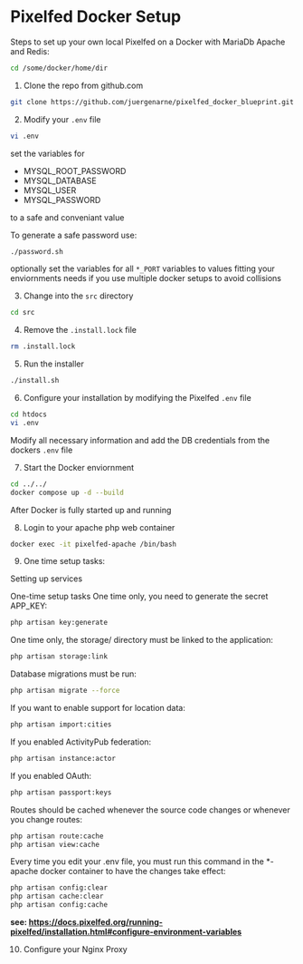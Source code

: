 # Pixelfed Docker Setup

Steps to set up your own local Pixelfed on a Docker with MariaDb Apache and Redis:

```bash
cd /some/docker/home/dir
````

1. Clone the repo from github.com

```bash
git clone https://github.com/juergenarne/pixelfed_docker_blueprint.git . 
````

2. Modify your ``.env`` file

```bash
vi .env
````

set the variables for

- MYSQL_ROOT_PASSWORD
- MYSQL_DATABASE
- MYSQL_USER
- MYSQL_PASSWORD

to a safe and conveniant value

To generate a safe password use:

```bash
./password.sh
````

optionally set the variables for all ``*_PORT`` variables to values fitting your enviornments needs if you use multiple docker setups to avoid collisions

3. Change into the ``src`` directory

```bash
cd src
````

4. Remove the ``.install.lock`` file

```bash
rm .install.lock
````

5. Run the installer

```bash
./install.sh
````

6. Configure your installation by modifying the Pixelfed ``.env`` file

```bash
cd htdocs
vi .env
````

Modify all necessary information and add the DB credentials from the dockers ``.env`` file

7. Start the Docker enviornment

```bash
cd ../../
docker compose up -d --build
````

After Docker is fully started up and running 

8. Login to your apache php web container

```bash
docker exec -it pixelfed-apache /bin/bash
````
  
9. One time setup tasks:

Setting up services

One-time setup tasks
One time only, you need to generate the secret APP_KEY:

```bash
php artisan key:generate
````

One time only, the storage/ directory must be linked to the application:

```bash
php artisan storage:link
````

Database migrations must be run:

```bash
php artisan migrate --force
````

If you want to enable support for location data:

```bash
php artisan import:cities
````

If you enabled ActivityPub federation:

```bash
php artisan instance:actor
````

If you enabled OAuth:

```bash
php artisan passport:keys
````

Routes should be cached whenever the source code changes or whenever you change routes:

```bash
php artisan route:cache
php artisan view:cache
````

Every time you edit your .env file, you must run this command in the *-apache docker container to have the changes take effect:

```bash
php artisan config:clear
php artisan cache:clear
php artisan config:cache
````

__see: <https://docs.pixelfed.org/running-pixelfed/installation.html#configure-environment-variables>__

10. Configure your Nginx Proxy
